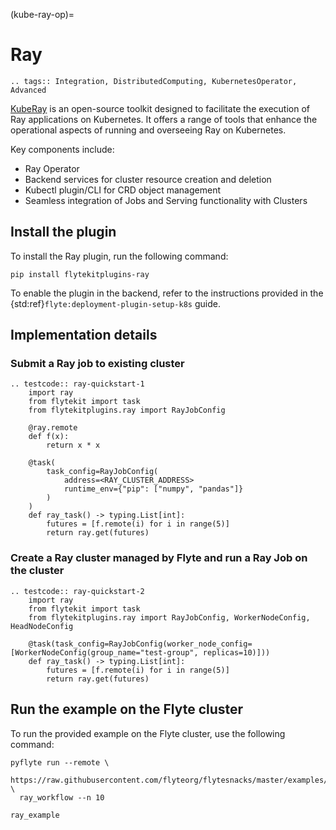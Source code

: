 (kube-ray-op)=

# Ray

```{eval-rst}
.. tags:: Integration, DistributedComputing, KubernetesOperator, Advanced
```

[KubeRay](https://github.com/ray-project/kuberay) is an open-source toolkit designed to facilitate the execution of
Ray applications on Kubernetes. It offers a range of tools that enhance the operational aspects of
running and overseeing Ray on Kubernetes.

Key components include:

- Ray Operator
- Backend services for cluster resource creation and deletion
- Kubectl plugin/CLI for CRD object management
- Seamless integration of Jobs and Serving functionality with Clusters

## Install the plugin

To install the Ray plugin, run the following command:

```
pip install flytekitplugins-ray
```

To enable the plugin in the backend, refer to the instructions provided in the {std:ref}`flyte:deployment-plugin-setup-k8s` guide.

## Implementation details

### Submit a Ray job to existing cluster

```{eval-rst}
.. testcode:: ray-quickstart-1
    import ray
    from flytekit import task
    from flytekitplugins.ray import RayJobConfig

    @ray.remote
    def f(x):
        return x * x

    @task(
        task_config=RayJobConfig(
            address=<RAY_CLUSTER_ADDRESS>
            runtime_env={"pip": ["numpy", "pandas"]}
        )
    )
    def ray_task() -> typing.List[int]:
        futures = [f.remote(i) for i in range(5)]
        return ray.get(futures)

```

### Create a Ray cluster managed by Flyte and run a Ray Job on the cluster

```{eval-rst}
.. testcode:: ray-quickstart-2
    import ray
    from flytekit import task
    from flytekitplugins.ray import RayJobConfig, WorkerNodeConfig, HeadNodeConfig

    @task(task_config=RayJobConfig(worker_node_config=[WorkerNodeConfig(group_name="test-group", replicas=10)]))
    def ray_task() -> typing.List[int]:
        futures = [f.remote(i) for i in range(5)]
        return ray.get(futures)
```

## Run the example on the Flyte cluster

To run the provided example on the Flyte cluster, use the following command:

```
pyflyte run --remote \
  https://raw.githubusercontent.com/flyteorg/flytesnacks/master/examples/ray_plugin/ray_plugin/ray_example.py \
  ray_workflow --n 10
```

```{auto-examples-toc}
ray_example
```
